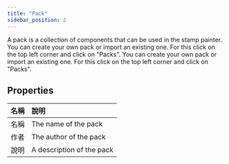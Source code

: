 ```yaml
---
title: "Pack"
sidebar_position: 2
---
```


A pack is a collection of components that can be used in the stamp painter. You can create your own pack or import an existing one. For this click on the top left corner and click on "Packs". You can create your own pack or import an existing one. For this click on the top left corner and click on "Packs".

## Properties

| 名稱 | 說明                        |
| --:|:------------------------- |
| 名稱 | The name of the pack      |
| 作者 | The author of the pack    |
| 說明 | A description of the pack |
